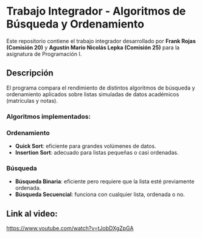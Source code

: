 # Trabajo Integrador - Algoritmos de Búsqueda y Ordenamiento

Este repositorio contiene el trabajo integrador desarrollado por **Frank Rojas (Comisión 20)** y **Agustín Mario Nicolás Lepka (Comisión 25)** para la asignatura de Programación I.

## Descripción

El programa compara el rendimiento de distintos algoritmos de búsqueda y ordenamiento aplicados sobre listas simuladas de datos académicos (matrículas y notas).

### Algoritmos implementados:

### Ordenamiento
- **Quick Sort**: eficiente para grandes volúmenes de datos.
- **Insertion Sort**: adecuado para listas pequeñas o casi ordenadas.

### Búsqueda
- **Búsqueda Binaria**: eficiente pero requiere que la lista esté previamente ordenada.
- **Búsqueda Secuencial**: funciona con cualquier lista, ordenada o no.

## Link al video:

https://www.youtube.com/watch?v=tJobDXgZpGA
